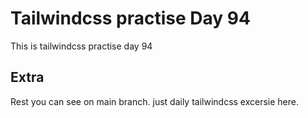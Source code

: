 # Tailwindcss practise Day 94

This is tailwindcss practise day 94

## Extra

Rest you can see on main branch. just daily tailwindcss excersie here.
